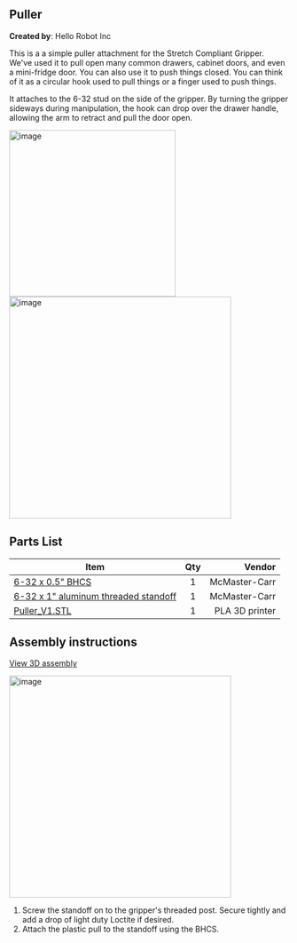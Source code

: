 ## Puller

**Created by**: Hello Robot Inc

This is a a simple puller attachment for the Stretch Compliant Gripper. We've used it to pull open many common drawers, cabinet doors, and even a mini-fridge door. You can also use it to push things closed. You can think of it as a circular hook used to pull things or a finger used to push things.

It attaches to the 6-32 stud on the side of the gripper. By turning the gripper sideways during manipulation, the hook can drop over the drawer handle, allowing the arm to retract and pull the door open. 

<img src="https://github.com/hello-robot/stretch_tool_share/blob/master/tool_share/puller_v1/images/drawer_pull_A.PNG" alt="image" height=300 />
<img src="https://github.com/hello-robot/stretch_tool_share/blob/master/tool_share/puller_v1/images/drawer_pull_B.PNG" alt="image"  height=400 />

## Parts List

| Item | Qty | Vendor           |
| ------------- |:-------------:| -----: |
| [6-32 x 0.5" BHCS](https://www.mcmaster.com/91255A148) | 1 | McMaster-Carr|
| [6-32 x 1" aluminum threaded standoff](https://www.mcmaster.com/93330a449) | 1 | McMaster-Carr|
| [Puller_V1.STL](https://github.com/hello-robot/stretch_tool_share/blob/master/tool_share/puller_v1/CAD/Puller_V1.STL) | 1 |    PLA 3D printer|

## Assembly instructions
[View 3D assembly](https://github.com/hello-robot/stretch_tool_share/blob/master/tool_share/puller_v1/CAD/ASSEM_Puller_V1.STL)

<img src="https://github.com/hello-robot/stretch_tool_share/blob/master/tool_share/puller_v1/images/drawer_pull_C.PNG" alt="image"  height=400 />

1. Screw the standoff on to the gripper's threaded post. Secure tightly and add a drop of light duty Loctite if desired.
2. Attach the plastic pull to the standoff using the BHCS. 